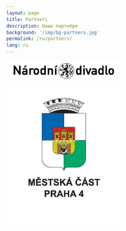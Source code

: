 ```yaml
---
layout: page
title: Partneři
description: Наши партнёри
background: '/img/bg-partners.jpg'
permalink: /ru/partners/
lang: ru
---
```


<a href="https://www.narodni-divadlo.cz/">
<img src="/img/partners/nd.jpg" alt="Národní divadlo" width="300" />
</a>

<a href="https://www.praha4.cz/">
<img src="/img/partners/praha4.jpg" alt="Praha 4" width="300" />
</a>
